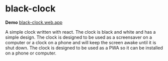 # black-clock

**Demo** [black-clock.web.app](https://black-clock.web.app/)

A simple clock written with react. The clock is black and white and has a simple design. The clock is designed to be used as a screensaver on a computer or a clock on a phone and will keep the screen awake until it is shut down. The clock is designed to be used as a PWA so it can be installed on a phone or computer.
